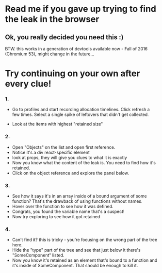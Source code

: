 # Read me if you gave up trying to find the leak in the browser


## Ok, you really decided you need this :)

BTW. this works in a generation of devtools available now - Fall of 2016 (Chromium 53), might change in the future...

# Try continuing on your own after every clue!

### 1.
- Go to profiles and start recording allocation timelines.
Click refresh a few times. Select a single spike of leftovers that didn't get collected.

- Look at the items with highest "retained size"



### 2.
- Open "Objects" on the list and open first reference.
- Notice it's a div react-specific element
- look at props, they will give you clues to what it is exactly
- Now you know what the content of the leak is. You need to find how it's retained.
- Click on the object reference and explore the panel below.


### 3.
- See how it says it's in an array inside of a bound argument of some function? That's the drawback of using functions without names.
- Hover over the function to see how it was defined.
- Congrats, you found the variable name that's a suspect!
- Now try exploring to see how it got retained



### 4.
- Can't find it? this is tricky - you're focusing on the wrong part of the tree here.
- Hide the "type" part of the tree and see that just below it there's "SomeComponent" listed.
- Now you know it's retained as an element that's bound to a function and it's inside of SomeComponent. That should be enough to kill it.
